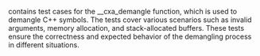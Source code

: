 contains test cases for the __cxa_demangle function, which is used to demangle C++ symbols. The tests cover various scenarios such as invalid arguments, memory allocation, and stack-allocated buffers. These tests ensure the correctness and expected behavior of the demangling process in different situations.